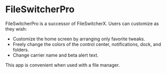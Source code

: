 # FileSwitcherPro

FileSwitcherPro is a successor of FileSwitcherX.
Users can customize as they wish:

- Customize the home screen by arranging only favorite tweaks.
- Freely change the colors of the control center, notifications, dock, and folders.
- Change carrier name and beta alert text.

This app is convenient when used with a file manager.
